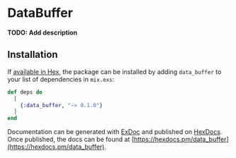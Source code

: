 # DataBuffer

**TODO: Add description**

## Installation

If [available in Hex](https://hex.pm/docs/publish), the package can be installed
by adding `data_buffer` to your list of dependencies in `mix.exs`:

```elixir
def deps do
  [
    {:data_buffer, "~> 0.1.0"}
  ]
end
```

Documentation can be generated with [ExDoc](https://github.com/elixir-lang/ex_doc)
and published on [HexDocs](https://hexdocs.pm). Once published, the docs can
be found at [https://hexdocs.pm/data_buffer](https://hexdocs.pm/data_buffer).

